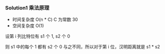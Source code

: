 ### Solution1 乘法原理

- 时间复杂度 O(n * C) C 为常数 30
- 空间复杂度 O(1)


设第 i 列比特位有 s1 个 1, s2 个 0

则 s1 中的每个 1 都有 s2 个 0 与之不同，所以对于第 i 位，汉明距离就是 s1 * s2

